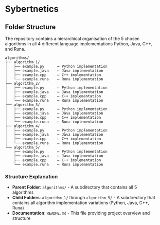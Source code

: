 # Sybertnetics

## Folder Structure

The repository contains a hierarchical organisation of the 5 chosen algorithms in all 4 different language implementations Python, Java, C++, and Runa.

```
algorithms/
├── algorithm_1/
│   ├── example.py      ← Python implementation
│   ├── example.java    ← Java implementation  
│   ├── example.cpp     ← C++ implementation
│   └── example.runa    ← Runa implementation
├── algorithm_2/
│   ├── example.py      ← Python implementation
│   ├── example.java    ← Java implementation
│   ├── example.cpp     ← C++ implementation
│   └── example.runa    ← Runa implementation
├── algorithm_3/
│   ├── example.py      ← Python implementation
│   ├── example.java    ← Java implementation
│   ├── example.cpp     ← C++ implementation
│   └── example.runa    ← Runa implementation
├── algorithm_4/
│   ├── example.py      ← Python implementation
│   ├── example.java    ← Java implementation
│   ├── example.cpp     ← C++ implementation
│   └── example.runa    ← Runa implementation
└── algorithm_5/
    ├── example.py      ← Python implementation
    ├── example.java    ← Java implementation
    ├── example.cpp     ← C++ implementation
    └── example.runa    ← Runa implementation                 
```

### Structure Explanation

- **Parent Folder**: `algorithms/` - A subdirectory that contains all 5 algorithms
- **Child Folders**: `algorithm_1/` through `algorithm_5/` - A subdirectory that contains all algorithm implementation variations (Python, Java, C++, Runa)
- **Documentation**: `README.md` - This file providing project overview and structure

